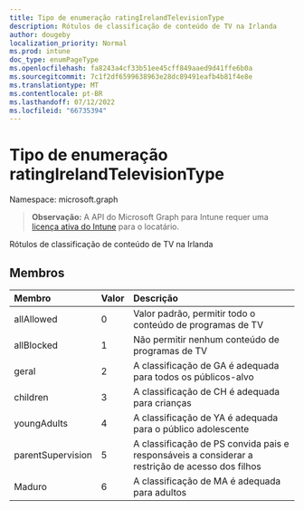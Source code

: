 ```yaml
---
title: Tipo de enumeração ratingIrelandTelevisionType
description: Rótulos de classificação de conteúdo de TV na Irlanda
author: dougeby
localization_priority: Normal
ms.prod: intune
doc_type: enumPageType
ms.openlocfilehash: fa8243a4cf33b51ee45cff849aaed9d41ffe6b0a
ms.sourcegitcommit: 7c1f2df6599638963e28dc89491eafb4b81f4e8e
ms.translationtype: MT
ms.contentlocale: pt-BR
ms.lasthandoff: 07/12/2022
ms.locfileid: "66735394"
---
```

# <a name="ratingirelandtelevisiontype-enum-type"></a>Tipo de enumeração ratingIrelandTelevisionType

Namespace: microsoft.graph

> **Observação:** A API do Microsoft Graph para Intune requer uma [licença ativa do Intune](https://go.microsoft.com/fwlink/?linkid=839381) para o locatário.

Rótulos de classificação de conteúdo de TV na Irlanda

## <a name="members"></a>Membros
|Membro|Valor|Descrição|
|:---|:---|:---|
|allAllowed|0|Valor padrão, permitir todo o conteúdo de programas de TV|
|allBlocked|1|Não permitir nenhum conteúdo de programas de TV|
|geral|2|A classificação de GA é adequada para todos os públicos-alvo|
|children|3|A classificação de CH é adequada para crianças|
|youngAdults|4|A classificação de YA é adequada para o público adolescente|
|parentSupervision|5|A classificação de PS convida pais e responsáveis a considerar a restrição de acesso dos filhos|
|Maduro|6 |A classificação de MA é adequada para adultos|





